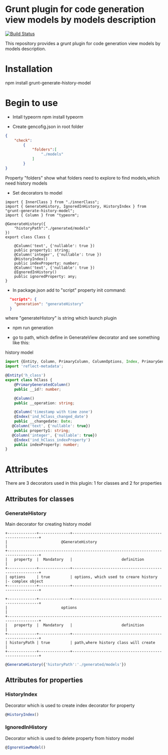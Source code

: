 # Grunt plugin for code generation view models by models description

[![Build Status](https://travis-ci.org/AbatapCompany/grunt-generate-view-model.svg?branch=master)](https://travis-ci.org/AbatapCompany/grunt-generate-view-model)

This repository provides a grunt plugin for code generation view models by models description.

# Installation 

  npm install grunt-generate-history-model
  
# Begin to use
* Intall typeorm
  npm install typeorm
  
* Create gencofig.json in root folder
```json
{
    "check":
        {
            "folders":[
                "./models"
            ]
        }
}
```
Property "folders" show what folders need to explore to find models,which need history models
* Set decorators to model
```typescripts
import { InnerClass } from "./innerClass";
import { GenerateHistory, IgnoredInHistory, HistoryIndex } from "grunt-generate-history-model";
import { Column } from "typeorm";

@GenerateHistory({
    "historyPath":"./generated/models"
})
export class Class {

    @Column('text', {'nullable': true })
    public property1: string;
    @Column('integer', {'nullable': true })
    @HistoryIndex()
    public indexProperty: number;
    @Column('text', {'nullable': true })
    @IgnoredInHistory()
    public ignoredProperty: any;
}
```
* In package.json add to "script" property init command:
```json
  "scripts": {
    "generation": "generateHistory"
  }
  ```
  where "generateHistory" is string which launch plugin
  
* npm run generation

* go to path, which define in GenerateView decorator and see something like this:

history model
```typescript
import {Entity, Column, PrimaryColumn, ColumnOptions, Index, PrimaryGeneratedColumn} from 'typeorm';
import 'reflect-metadata';

@Entity('h_class')
export class hClass {
    @PrimaryGeneratedColumn()
    public __id?: number;

    @Column()
    public __operation: string;

    @Column('timestamp with time zone')
    @Index('ind_hClass_changed_date')
    public __changedate: Date;
   @Column('text', {'nullable': true})
    public property1: string;
   @Column('integer', {'nullable': true})
    @Index('ind_hClass_indexProperty')
    public indexProperty: number;
}
```
# Attributes

There are 3 decorators used in this plugin: 1 for classes and 2 for properties

## Attributes for classes
### GenerateHistory
Main decorator for creating history model
```shell
+-------------+--------------+-------------------------------------------------------+
|                        @GenerateHistory                                            |
+------------------------------------------------------------------------------------+
|   property  |  Mandatory   |                      definition                       |
+-------------+--------------+-------------------------------------------------------+
| options     | true         | options, which used to creare history                 |- complex object
+-------------+--------------+-------------------------------------------------------+

+-------------+--------------+-------------------------------------------------------+
|                        options                                                     |
+------------------------------------------------------------------------------------+
|   property  |  Mandatory   |                      definition                       |
+-------------+--------------+-------------------------------------------------------+
| historyPath | true         | path,where history class will create                  |
+-------------+--------------+-------------------------------------------------------+
```
```typescript
@GenerateHistory({'historyPath':'./generated/models'})
```

## Attributes for properties
### HistoryIndex
Decorator which is used to create index decorator for property
```typescript
@HistoryIndex()
```
### IgnoredInHistory
Decorator which is used to delete property from history model

```typescript
@IgnoreViewModel()
```
